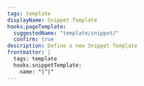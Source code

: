 ```yaml
---
tags: template
displayName: Snippet Template
hooks.pageTemplate:
  suggestedName: "template/snippet/"
  confirm: true
description: Define a new Snippet Template
frontmatter: |
  tags: template
  hooks.snippetTemplate:
    name: "|^|"
---
```

